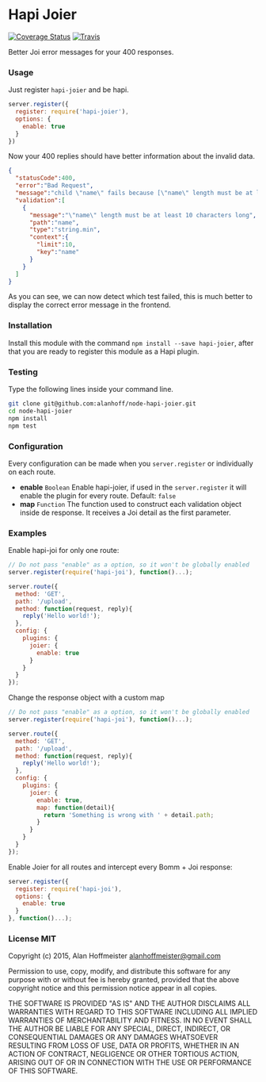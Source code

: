 # Hapi Joier
[![Coverage Status](https://coveralls.io/repos/alanhoff/node-hapi-joier/badge.svg?branch=master)][2]
[![Travis](https://travis-ci.org/alanhoff/node-hapi-joier.svg)][1]

Better Joi error messages for your 400 responses.

### Usage

Just register `hapi-joier` and be hapi.

```javascript
server.register({
  register: require('hapi-joier'),
  options: {
    enable: true
  }
})
```

Now your 400 replies should have better information about the invalid data.

```json
{
  "statusCode":400,
  "error":"Bad Request",
  "message":"child \"name\" fails because [\"name\" length must be at least 10 characters long]",
  "validation":[
    {
      "message":"\"name\" length must be at least 10 characters long",
      "path":"name",
      "type":"string.min",
      "context":{
        "limit":10,
        "key":"name"
      }
    }
  ]
}
```

As you can see, we can now detect which test failed, this is much better to
display the correct error message in the frontend.

### Installation

Install this module with the command `npm install --save hapi-joier`, after that
you are ready to register this module as a Hapi plugin.

### Testing

Type the following lines inside your command line.

```bash
git clone git@github.com:alanhoff/node-hapi-joier.git
cd node-hapi-joier
npm install
npm test
```

### Configuration

Every configuration can be made when you `server.register` or individually on
each route.

* __enable__ `Boolean` Enable hapi-joier, if used in the `server.register` it
  will enable the plugin for every route. Default: `false`
* __map__ `Function` The function used to construct each validation object
inside de response. It receives a Joi detail as the first parameter.

### Examples

Enable hapi-joi for only one route:

```javascript
// Do not pass "enable" as a option, so it won't be globally enabled
server.register(require('hapi-joi'), function()...);

server.route({
  method: 'GET',
  path: '/upload',
  method: function(request, reply){
    reply('Hello world!');
  },
  config: {
    plugins: {
      joier: {
        enable: true
      }
    }
  }
});
```

Change the response object with a custom map

```javascript
// Do not pass "enable" as a option, so it won't be globally enabled
server.register(require('hapi-joi'), function()...);

server.route({
  method: 'GET',
  path: '/upload',
  method: function(request, reply){
    reply('Hello world!');
  },
  config: {
    plugins: {
      joier: {
        enable: true,
        map: function(detail){
          return 'Something is wrong with ' + detail.path;
        }
      }
    }
  }
});
```

Enable Joier for all routes and intercept every Bomm + Joi response:

```javascript
server.register({
  register: require('hapi-joi'),
  options: {
    enable: true
  }
}, function()...);
```

### License MIT

Copyright (c) 2015, Alan Hoffmeister <alanhoffmeister@gmail.com>

Permission to use, copy, modify, and distribute this software for any
purpose with or without fee is hereby granted, provided that the above
copyright notice and this permission notice appear in all copies.

THE SOFTWARE IS PROVIDED "AS IS" AND THE AUTHOR DISCLAIMS ALL WARRANTIES
WITH REGARD TO THIS SOFTWARE INCLUDING ALL IMPLIED WARRANTIES OF
MERCHANTABILITY AND FITNESS. IN NO EVENT SHALL THE AUTHOR BE LIABLE FOR
ANY SPECIAL, DIRECT, INDIRECT, OR CONSEQUENTIAL DAMAGES OR ANY DAMAGES
WHATSOEVER RESULTING FROM LOSS OF USE, DATA OR PROFITS, WHETHER IN AN
ACTION OF CONTRACT, NEGLIGENCE OR OTHER TORTIOUS ACTION, ARISING OUT OF
OR IN CONNECTION WITH THE USE OR PERFORMANCE OF THIS SOFTWARE.

[1]: https://travis-ci.org/alanhoff/node-hapi-joier
[2]: https://coveralls.io/r/alanhoff/node-hapi-joier?branch=master
